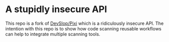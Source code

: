 # A stupidly insecure API

This repo is a fork of [DevSlop/Pixi](https://github.com/DevSlop/Pixi) which is a ridiculously insecure API.  The intention with this repo is to show how code scanning reusable workflows can help to integrate multiple scanning tools.

